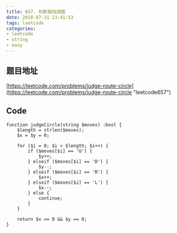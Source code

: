 ```yaml
---
title: 657. 判断路线成圈
date: 2018-07-31 23:41:53
tags: leetcode
categories:
- leetcode
- string
- easy
---
```

## 题目地址
[https://leetcode.com/problems/judge-route-circle](https://leetcode.com/problems/judge-route-circle "leetcode657")

## Code
```
function judgeCircle(string $moves) :bool {
    $length = strlen($moves);
    $x = $y = 0;

    for ($i = 0; $i < $length; $i++) {
        if ($moves[$i] == 'U') {
            $y++;
        } elseif ($moves[$i] == 'D') {
            $y--;
        } elseif ($moves[$i] == 'R') {
            $x++;
        } elseif ($moves[$i] == 'L') {
            $x--;
        } else {
            continue;
        }
    }

    return $x == 0 && $y == 0;
}
```

